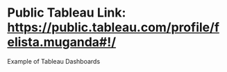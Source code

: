 # Public Tableau Link: https://public.tableau.com/profile/felista.muganda#!/
Example of Tableau Dashboards
